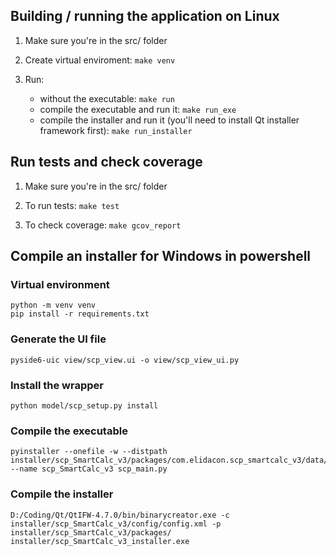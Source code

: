 ## Building / running the application on Linux

1. Make sure you're in the src/ folder

1. Create virtual enviroment: `make venv`

1. Run:

    - without the executable: `make run`
    - compile the executable and run it: `make run_exe`
    - compile the installer and run it (you'll need to install Qt installer framework first): `make run_installer`

## Run tests and check coverage

1. Make sure you're in the src/ folder

1. To run tests: `make test`

1. To check coverage: `make gcov_report`


## Compile an installer for Windows in powershell

### Virtual environment

```
python -m venv venv
pip install -r requirements.txt
```

### Generate the UI file

```
pyside6-uic view/scp_view.ui -o view/scp_view_ui.py
```

### Install the wrapper

```
python model/scp_setup.py install
```

### Compile the executable

```
pyinstaller --onefile -w --distpath installer/scp_SmartCalc_v3/packages/com.elidacon.scp_smartcalc_v3/data/ --name scp_SmartCalc_v3 scp_main.py 
```

### Compile the installer

```
D:/Coding/Qt/QtIFW-4.7.0/bin/binarycreator.exe -c installer/scp_SmartCalc_v3/config/config.xml -p installer/scp_SmartCalc_v3/packages/ installer/scp_SmartCalc_v3_installer.exe
```